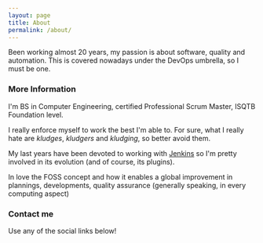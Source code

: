 ```yaml
---
layout: page
title: About
permalink: /about/
---
```


Been working almost 20 years, my passion is about software, quality and automation. This is covered nowadays under the DevOps umbrella, so I must be one.

### More Information

I'm BS in Computer Engineering, certified Professional Scrum Master, ISQTB Foundation level.

I really enforce myself to work the best I'm able to. For sure, what I really hate are _kludges_, _kludgers_ and _kludging_, so better avoid them.

My last years have been devoted to working with [Jenkins](https://jenkins.io) so I'm pretty involved in its evolution (and of course, its plugins).

In love the FOSS concept and how it enables a global improvement in plannings, developments, quality assurance (generally speaking, in every computing aspect)

### Contact me

Use any of the social links below!
